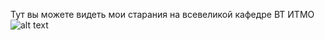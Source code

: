 Тут вы можете видеть мои старания на всевеликой кафедре ВТ ИТМО
![alt text](https://www.google.com/url?sa=i&url=https%3A%2F%2Fru.pngtree.com%2Fso%2F%25D1%2581%25D0%25B0%25D0%25B9%25D1%2582&psig=AOvVaw2z9U_eVR5JNLhpmTJf3q8v&ust=1728778133313000&source=images&cd=vfe&opi=89978449&ved=0CBQQjRxqFwoTCJDisMbGh4kDFQAAAAAdAAAAABAE)
